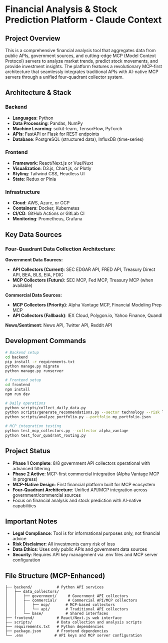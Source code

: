 # Financial Analysis & Stock Prediction Platform - Claude Context

## Project Overview

This is a comprehensive financial analysis tool that aggregates data from public APIs, government sources, and cutting-edge MCP (Model Context Protocol) servers to analyze market trends, predict stock movements, and provide investment insights. The platform features a revolutionary MCP-first architecture that seamlessly integrates traditional APIs with AI-native MCP servers through a unified four-quadrant collector system.

## Architecture & Stack

### Backend

- **Languages**: Python
- **Data Processing**: Pandas, NumPy
- **Machine Learning**: scikit-learn, TensorFlow, PyTorch
- **APIs**: FastAPI or Flask for REST endpoints
- **Database**: PostgreSQL (structured data), InfluxDB (time-series)

### Frontend

- **Framework**: React/Next.js or Vue/Nuxt
- **Visualization**: D3.js, Chart.js, or Plotly
- **Styling**: Tailwind CSS, Headless UI
- **State**: Redux or Pinia

### Infrastructure

- **Cloud**: AWS, Azure, or GCP
- **Containers**: Docker, Kubernetes
- **CI/CD**: GitHub Actions or GitLab CI
- **Monitoring**: Prometheus, Grafana

## Key Data Sources

### **Four-Quadrant Data Collection Architecture:**

**Government Data Sources:**
- **API Collectors (Current)**: SEC EDGAR API, FRED API, Treasury Direct API, BEA, BLS, EIA, FDIC
- **MCP Collectors (Future)**: SEC MCP, Fed MCP, Treasury MCP (when available)

**Commercial Data Sources:**
- **MCP Collectors (Priority)**: Alpha Vantage MCP, Financial Modeling Prep MCP
- **API Collectors (Fallback)**: IEX Cloud, Polygon.io, Yahoo Finance, Quandl

**News/Sentiment**: News API, Twitter API, Reddit API

## Development Commands

```bash
# Backend setup
cd backend
pip install -r requirements.txt
python manage.py migrate
python manage.py runserver

# Frontend setup
cd frontend
npm install
npm run dev

# Daily operations
python scripts/collect_daily_data.py
python scripts/generate_recommendations.py --sector technology --risk low
python scripts/analyze_portfolio.py --portfolio my_portfolio.json

# MCP integration testing
python test_mcp_collectors.py --collector alpha_vantage
python test_four_quadrant_routing.py
```

## Project Status

- **Phase 1 Complete**: 8/8 government API collectors operational with advanced filtering
- **Phase 2 Active**: MCP-first commercial integration (Alpha Vantage MCP in progress)
- **MCP-Native Design**: First financial platform built for MCP ecosystem
- **Four-Quadrant Architecture**: Unified API/MCP integration across government/commercial sources
- Focus on financial analysis and stock prediction with AI-native capabilities

## Important Notes

- **Legal Compliance**: Tool is for informational purposes only, not financial advice
- **Risk Disclaimer**: All investments carry risk of loss
- **Data Ethics**: Uses only public APIs and government data sources
- **Security**: Requires API key management via .env files and MCP server configuration

## File Structure (MCP-Enhanced)

```
├── backend/           # Python API services
│   ├── data_collectors/
│   │   ├── government/     # Government API collectors
│   │   ├── commercial/     # Commercial API/MCP collectors
│   │   │   ├── mcp/       # MCP-based collectors
│   │   │   └── api/       # Traditional API collectors  
│   │   └── base/          # Shared interfaces
├── frontend/          # React/Next.js web interface  
├── scripts/           # Data collection and analysis scripts
├── requirements.txt   # Python dependencies
├── package.json       # Frontend dependencies
└── .env              # API keys and MCP server configuration
```
